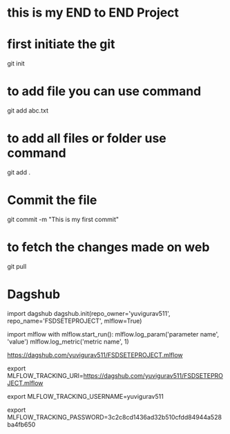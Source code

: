 # this is my END to END Project
# first initiate the git
git init

# to add file you can use command
git add abc.txt

# to add all files or folder use command
git add .

# Commit the file
git commit -m "This is my first commit"

# to fetch the changes made on web
git pull

# Dagshub
import dagshub
dagshub.init(repo_owner='yuvigurav511', repo_name='FSDSETEPROJECT', mlflow=True)

import mlflow
with mlflow.start_run():
  mlflow.log_param('parameter name', 'value')
  mlflow.log_metric('metric name', 1)

https://dagshub.com/yuvigurav511/FSDSETEPROJECT.mlflow


export MLFLOW_TRACKING_URI=https://dagshub.com/yuvigurav511/FSDSETEPROJECT.mlflow

export MLFLOW_TRACKING_USERNAME=yuvigurav511

export MLFLOW_TRACKING_PASSWORD=3c2c8cd1436ad32b510cfdd84944a528ba4fb650